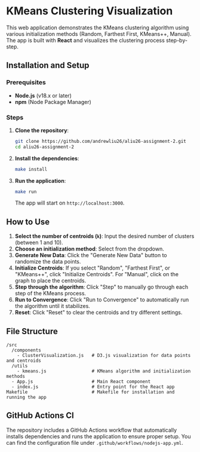 # KMeans Clustering Visualization

This web application demonstrates the KMeans clustering algorithm using various initialization methods (Random, Farthest First, KMeans++, Manual). The app is built with **React** and visualizes the clustering process step-by-step.

## Installation and Setup

### Prerequisites
- **Node.js** (v18.x or later)
- **npm** (Node Package Manager)

### Steps

1. **Clone the repository**:
   ```bash
   git clone https://github.com/andrewliu26/aliu26-assignment-2.git
   cd aliu26-assignment-2
   ```

2. **Install the dependencies**:
   ```bash
   make install
   ```

3. **Run the application**:
   ```bash
   make run
   ```

   The app will start on `http://localhost:3000`.

## How to Use

1. **Select the number of centroids (`k`)**: Input the desired number of clusters (between 1 and 10).
2. **Choose an initialization method**: Select from the dropdown.
3. **Generate New Data**: Click the "Generate New Data" button to randomize the data points.
4. **Initialize Centroids**: If you select "Random", "Farthest First", or "KMeans++", click "Initialize Centroids". For "Manual", click on the graph to place the centroids.
5. **Step through the algorithm**: Click "Step" to manually go through each step of the KMeans process.
6. **Run to Convergence**: Click "Run to Convergence" to automatically run the algorithm until it stabilizes.
7. **Reset**: Click "Reset" to clear the centroids and try different settings.

## File Structure

```
/src
  /components
    - ClusterVisualization.js   # D3.js visualization for data points and centroids
  /utils
    - kmeans.js                 # KMeans algorithm and initialization methods
  - App.js                      # Main React component
  - index.js                    # Entry point for the React app
Makefile                        # Makefile for installation and running the app
```

## GitHub Actions CI

The repository includes a GitHub Actions workflow that automatically installs dependencies and runs the application to ensure proper setup. You can find the configuration file under `.github/workflows/nodejs-app.yml`.
